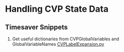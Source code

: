 # Handling CVP State Data

## Timesaver Snippets

1. Get useful dictionaries from CVPGlobalVariables and GlobalVariableNames [CVPLabelExpansion.py](CVPLabelExpansion.py)
